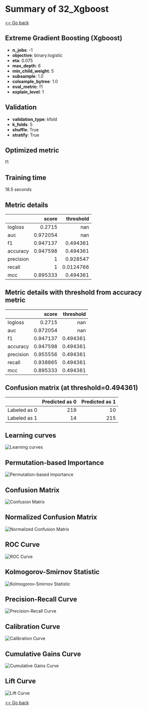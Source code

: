 # Summary of 32_Xgboost

[<< Go back](../README.md)


## Extreme Gradient Boosting (Xgboost)
- **n_jobs**: -1
- **objective**: binary:logistic
- **eta**: 0.075
- **max_depth**: 6
- **min_child_weight**: 5
- **subsample**: 1.0
- **colsample_bytree**: 1.0
- **eval_metric**: f1
- **explain_level**: 1

## Validation
 - **validation_type**: kfold
 - **k_folds**: 5
 - **shuffle**: True
 - **stratify**: True

## Optimized metric
f1

## Training time

18.5 seconds

## Metric details
|           |    score |   threshold |
|:----------|---------:|------------:|
| logloss   | 0.2715   | nan         |
| auc       | 0.972054 | nan         |
| f1        | 0.947137 |   0.494361  |
| accuracy  | 0.947598 |   0.494361  |
| precision | 1        |   0.928547  |
| recall    | 1        |   0.0124766 |
| mcc       | 0.895333 |   0.494361  |


## Metric details with threshold from accuracy metric
|           |    score |   threshold |
|:----------|---------:|------------:|
| logloss   | 0.2715   |  nan        |
| auc       | 0.972054 |  nan        |
| f1        | 0.947137 |    0.494361 |
| accuracy  | 0.947598 |    0.494361 |
| precision | 0.955556 |    0.494361 |
| recall    | 0.938865 |    0.494361 |
| mcc       | 0.895333 |    0.494361 |


## Confusion matrix (at threshold=0.494361)
|              |   Predicted as 0 |   Predicted as 1 |
|:-------------|-----------------:|-----------------:|
| Labeled as 0 |              219 |               10 |
| Labeled as 1 |               14 |              215 |

## Learning curves
![Learning curves](learning_curves.png)

## Permutation-based Importance
![Permutation-based Importance](permutation_importance.png)
## Confusion Matrix

![Confusion Matrix](confusion_matrix.png)


## Normalized Confusion Matrix

![Normalized Confusion Matrix](confusion_matrix_normalized.png)


## ROC Curve

![ROC Curve](roc_curve.png)


## Kolmogorov-Smirnov Statistic

![Kolmogorov-Smirnov Statistic](ks_statistic.png)


## Precision-Recall Curve

![Precision-Recall Curve](precision_recall_curve.png)


## Calibration Curve

![Calibration Curve](calibration_curve_curve.png)


## Cumulative Gains Curve

![Cumulative Gains Curve](cumulative_gains_curve.png)


## Lift Curve

![Lift Curve](lift_curve.png)



[<< Go back](../README.md)
